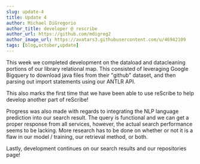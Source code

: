 ```yaml
---
slug: update-4
title: Update 4
author: Michael DiGregorio
author_title: developer @ rescribe
author_url: https://github.com/mdigreg2
author_image_url: https://avatars3.githubusercontent.com/u/46942109
tags: [blog,october,update]
---
```


This week we completed development on the dataload and datacleaning portions of our library relational map. This consisted of leveraging Google Bigquery to download java files from their "github" dataset, and then parsing out import statements using our ANTLR API.

This also marks the first time that we have been able to use reScribe to help develop another part of reScribe!

Progress was also made with regards to integrating the NLP language prediction into our search result. The query is functional and we can get a proper response from all services, however, the actual search performance seems to be lacking. More research has to be done on whether or not it is a flaw in our model / training, our retrieval method, or both.

Lastly, development continues on our search results and our repositories page!
